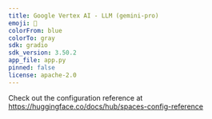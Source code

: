 ```yaml
---
title: Google Vertex AI - LLM (gemini-pro)
emoji: 🤖
colorFrom: blue
colorTo: gray
sdk: gradio
sdk_version: 3.50.2
app_file: app.py
pinned: false
license: apache-2.0
---
```


Check out the configuration reference at https://huggingface.co/docs/hub/spaces-config-reference
